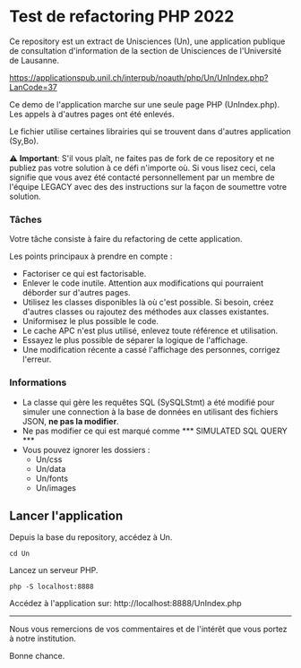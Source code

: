 # Test de refactoring PHP 2022

Ce repository est un extract de Unisciences (Un), une application publique de consultation d'information de la section de Unisciences de l'Université de Lausanne.

https://applicationspub.unil.ch/interpub/noauth/php/Un/UnIndex.php?LanCode=37

Ce demo de l'application marche sur une seule page PHP (UnIndex.php). Les appels à d'autres pages ont été enlevés.

Le fichier utilise certaines librairies qui se trouvent dans d'autres application (Sy,Bo).

:warning: **Important**: S'il vous plaît, ne faites pas de fork de ce repository et ne publiez pas votre solution à ce défi n'importe où. Si vous lisez ceci, cela signifie que vous avez été contacté personnellement par un membre de l'équipe LEGACY avec des des instructions sur la façon de soumettre votre solution.

### Tâches

Votre tâche consiste à faire du refactoring de cette application.

Les points principaux à prendre en compte :

- Factoriser ce qui est factorisable.
- Enlever le code inutile. Attention aux modifications qui pourraient déborder sur d'autres pages.
- Utilisez les classes disponibles là où c'est possible. Si besoin, créez d'autres classes ou rajoutez des méthodes aux classes existantes.
- Uniformisez le plus possible le code.
- Le cache APC n'est plus utilisé, enlevez toute référence et utilisation.
- Essayez le plus possible de séparer la logique de l'affichage.
- Une modification récente a cassé l'affichage des personnes, corrigez l'erreur.

### Informations

- La classe qui gère les requêtes SQL (SySQLStmt) a été modifié pour simuler une connection à la base de données en utilisant des fichiers JSON, **ne pas la modifier**.
- Ne pas modifier ce qui est marqué comme *** SIMULATED SQL QUERY ***
- Vous pouvez ignorer les dossiers : 
  - Un/css
  - Un/data
  - Un/fonts
  - Un/images


## Lancer l'application

Depuis la base du repository, accédez à Un.

    cd Un

Lancez un serveur PHP.

    php -S localhost:8888

Accédez à l'application sur:  http://localhost:8888/UnIndex.php

---

Nous vous remercions de vos commentaires et de l'intérêt que vous portez à notre institution. 

Bonne chance.

